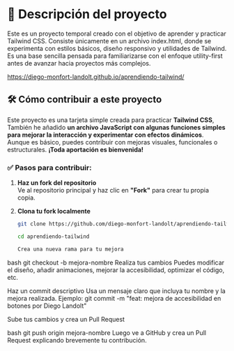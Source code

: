 # 📝 Descripción del proyecto

Este es un proyecto temporal creado con el objetivo de aprender y practicar Tailwind CSS. Consiste únicamente en un archivo index.html, donde se experimenta con estilos básicos, diseño responsivo y utilidades de Tailwind. Es una base sencilla pensada para familiarizarse con el enfoque utility-first antes de avanzar hacia proyectos más complejos.

https://diego-monfort-landolt.github.io/aprendiendo-tailwind/

## 🛠️ Cómo contribuir a este proyecto

Este proyecto es una tarjeta simple creada para practicar **Tailwind CSS**, También he añadido **un archivo JavaScript con algunas funciones simples para mejorar la interacción y experimentar con efectos dinámicos**. Aunque es básico, puedes contribuir con mejoras visuales, funcionales o estructurales.
**¡Toda aportación es bienvenida!**

### ✅ Pasos para contribuir:

1. **Haz un fork del repositorio**  
   Ve al repositorio principal y haz clic en **"Fork"** para crear tu propia copia.

2. **Clona tu fork localmente**  
   ```bash
   git clone https://github.com/diego-monfort-landolt/aprendiendo-tailwind

   cd aprendiendo-tailwind

   Crea una nueva rama para tu mejora

bash
git checkout -b mejora-nombre
Realiza tus cambios Puedes modificar el diseño, añadir animaciones, mejorar la accesibilidad, optimizar el código, etc.

Haz un commit descriptivo Usa un mensaje claro que incluya tu nombre y la mejora realizada. Ejemplo:
git commit -m "feat: mejora de accesibilidad en botones por Diego Landolt"

Sube tus cambios y crea un Pull Request

bash
git push origin mejora-nombre
Luego ve a GitHub y crea un Pull Request explicando brevemente tu contribución.
